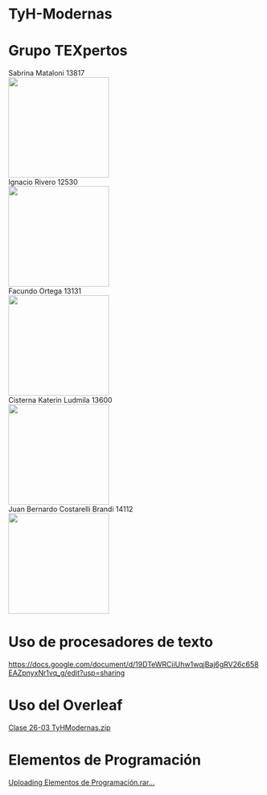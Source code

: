 # TyH-Modernas
# Grupo TEXpertos
Sabrina Mataloni 13817 <br>
<img src="https://github.com/user-attachments/assets/5a9e85f2-e273-47cb-8444-4681df6af8ef" width="200"> <br>
Ignacio Rivero 12530 <br>
<img src="https://github.com/user-attachments/assets/7d9ab3a7-7b59-47b4-bdf9-f710a7d07631" width="200"> <br>
Facundo Ortega 13131 <br>
<img src="https://github.com/user-attachments/assets/4ea102dd-fbd8-4b43-a47b-d3876e21507f" width="200"> <br>
Cisterna Katerin Ludmila 13600 <br>
<img src="https://github.com/user-attachments/assets/ab4aaace-2eea-48ff-9382-0ed315ec86d1" width="200"> <br>
Juan Bernardo Costarelli Brandi 14112 <br>
<img src="https://github.com/user-attachments/assets/97880e35-f78d-45f9-bac0-c70d47e96a73" width="200"> <br>


# Uso de procesadores de texto
https://docs.google.com/document/d/19DTeWRCiiUhw1wqjBaj6gRV26c658EAZpnyxNr1vq_g/edit?usp=sharing

# Uso del Overleaf
[Clase 26-03 TyHModernas.zip](https://github.com/user-attachments/files/19674292/Clase.26-03.TyHModernas.zip)

# Elementos de Programación
[Uploading Elementos de Programación.rar…]()

